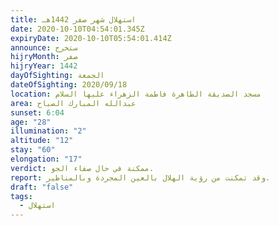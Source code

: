 ```yaml
---
title: استهلال شهر صفر 1442هـ
date: 2020-10-10T04:54:01.345Z
expiryDate: 2020-10-10T05:54:01.414Z
announce: ستخرج
hijryMonth: صفر
hijryYear: 1442
dayOfSighting: الجمعة
dateOfSighting: 2020/09/18
location: مسجد الصديقة الطاهرة فاطمة الزهراء عليها السلام
area: عبدالله المبارك الصباح
sunset: 6:04
age: "28"
illumination: "2"
altitude: "12"
stay: "60"
elongation: "17"
verdict: ممكنة في حال صفاء الجو.
report: وقد تمكنت من رؤية الهلال بالعين المجردة وبالمناظير.
draft: "false"
tags:
  - استهلال
---
```

